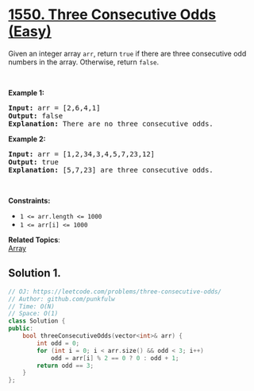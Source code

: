# [1550. Three Consecutive Odds (Easy)](https://leetcode.com/problems/three-consecutive-odds/)

Given an integer array <code>arr</code>, return <code>true</code>&nbsp;if there are three consecutive odd numbers in the array. Otherwise, return&nbsp;<code>false</code>.
<p>&nbsp;</p>
<p><strong>Example 1:</strong></p>

<pre><strong>Input:</strong> arr = [2,6,4,1]
<strong>Output:</strong> false
<b>Explanation:</b> There are no three consecutive odds.
</pre>

<p><strong>Example 2:</strong></p>

<pre><strong>Input:</strong> arr = [1,2,34,3,4,5,7,23,12]
<strong>Output:</strong> true
<b>Explanation:</b> [5,7,23] are three consecutive odds.
</pre>

<p>&nbsp;</p>
<p><strong>Constraints:</strong></p>

<ul>
	<li><code>1 &lt;= arr.length &lt;= 1000</code></li>
	<li><code>1 &lt;= arr[i] &lt;= 1000</code></li>
</ul>


**Related Topics**:  
[Array](https://leetcode.com/tag/array/)

## Solution 1.

```cpp
// OJ: https://leetcode.com/problems/three-consecutive-odds/
// Author: github.com/punkfulw
// Time: O(N)
// Space: O(1)
class Solution {
public:
    bool threeConsecutiveOdds(vector<int>& arr) {
        int odd = 0;
        for (int i = 0; i < arr.size() && odd < 3; i++)
            odd = arr[i] % 2 == 0 ? 0 : odd + 1;
        return odd == 3;
    }
};
```
